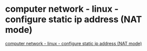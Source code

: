 # computer network - linux - configure static ip address (NAT mode)
[computer network - linux - configure static ip address (NAT mode)](https://aiwithcloud.com/2022/09/14/computer_network___linux___configure_static_ip_address_nat_mode/)